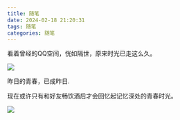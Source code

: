 ```yaml
---
title: 随笔
date: 2024-02-18 21:20:31
tags: 随笔
categories: 随笔
---
```


看着曾经的QQ空间，恍如隔世，原来时光已走这么久。

![](/images/2024-02-18/Snipaste_2024-02-18_21-21-45.png)

昨日的青春，已成昨日.


现在或许只有和好友畅饮酒后才会回忆起记忆深处的青春时光。

![](/images/2024-02-18/Snipaste_2024-02-18_21-40-45.png)

